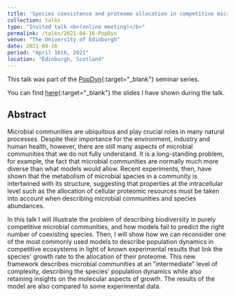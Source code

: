 ```yaml
---
title: 'Species coexistence and proteome allocation in competitive microbial communities'
collection: talks
type: "Invited talk <b>(online meeting)</b>"
permalink: /talks/2021-04-16-PopDyn
venue: "The University of Edinburgh"
date: 2021-04-16
period: "April 16th, 2021"
location: "Edinburgh, Scotland"
---
```


This talk was part of the [PopDyn](https://adras81.bitbucket.io/){:target="_blank"}<!--_--> seminar series.

You can find [here](/files/slides/2021-04-16-PopDyn_seminar.pdf){:target="_blank"}<!--_--> the slides I have shown during the talk.


## Abstract
Microbial communities are ubiquitous and play crucial roles in many natural processes. Despite their importance for the environment, industry and human health, however, there are still many aspects of microbial communities that we do not fully understand. It is a long-standing problem, for example, the fact that microbial communities are normally much more diverse than what models would allow. Recent experiments, then, have shown that the metabolism of microbial species in a community is intertwined with its structure, suggesting that properties at the intracellular level such as the allocation of cellular proteomic resources must be taken into account when describing microbial communities and species abundances.

In this talk I will illustrate the problem of describing biodiversity in purely competitive microbial communities, and how models fail to predict the right number of coexisting species. Then, I will show how we can reconsider one of the most commonly used models to describe population dynamics in competitive ecosystems in light of known experimental results that link the species' growth rate to the allocation of their proteome. This new framework describes microbial communities at an "intermediate" level of complexity, describing the species' population dynamics while also retaining insights on the molecular aspects of growth. The results of the model are also compared to some experimental data.
